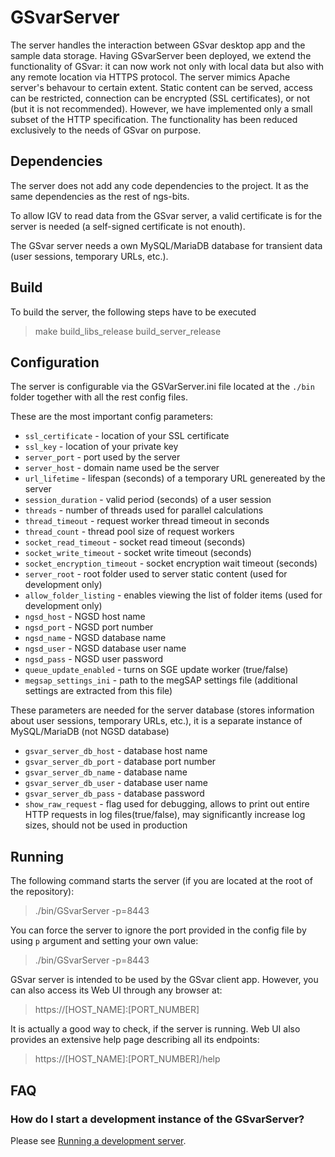 # GSvarServer
The server handles the interaction between GSvar desktop app and the sample data storage. Having GSvarServer been deployed, we extend the functionality of GSvar: it can now work not only with local data but also with any remote location via HTTPS protocol. The server mimics Apache server's behavour to certain extent. Static content can be served, access can be restricted, connection can be encrypted (SSL certificates), or not (but it is not recommended). However, we have implemented only a small subset of the HTTP specification. The functionality has been reduced exclusively to the needs of GSvar on purpose.

## Dependencies

The server does not add any code dependencies to the project. It as the same dependencies as the rest of ngs-bits.

To allow IGV to read data from the GSvar server, a valid certificate is for the server is needed (a self-signed certificate is not enouth).

The GSvar server needs a own MySQL/MariaDB database for transient data (user sessions, temporary URLs, etc.).

## Build
To build the server, the following steps have to be executed
> make build_libs_release
> build_server_release

## Configuration
The server is configurable via the GSVarServer.ini file located at the `./bin` folder together with all the rest config files.

These are the most important config parameters:
* `ssl_certificate` - location of your SSL certificate
* `ssl_key` - location of your private key
* `server_port` - port used by the server
* `server_host` - domain name used be the server
* `url_lifetime` - lifespan (seconds) of a temporary URL genereated by the server
* `session_duration` - valid period (seconds) of a user session
* `threads` - number of threads used for parallel calculations
* `thread_timeout` - request worker thread timeout in seconds
* `thread_count` - thread pool size of request workers
* `socket_read_timeout` - socket read timeout (seconds)
* `socket_write_timeout` - socket write timeout (seconds)
* `socket_encryption_timeout` - socket encryption wait timeout (seconds)
* `server_root` - root folder used to server static content (used for development only)
* `allow_folder_listing` - enables viewing the list of folder items (used for development only)
* `ngsd_host` - NGSD host name
* `ngsd_port` - NGSD port number
* `ngsd_name` - NGSD database name
* `ngsd_user` - NGSD database user name
* `ngsd_pass` - NGSD user password
* `queue_update_enabled` - turns on SGE update worker (true/false)
* `megsap_settings_ini` - path to the megSAP settings file (additional settings are extracted from this file)

These parameters are needed for the server database (stores information about user sessions, temporary URLs, etc.), it is a separate instance of MySQL/MariaDB (not NGSD database)
* `gsvar_server_db_host` - database host name
* `gsvar_server_db_port` - database port number
* `gsvar_server_db_name` - database name
* `gsvar_server_db_user` - database user name
* `gsvar_server_db_pass` - database password
* `show_raw_request` - flag used for debugging, allows to print out entire HTTP requests in log files(true/false), may significantly increase log sizes, should not be used in production

## Running

The following command starts the server (if you are located at the root of the repository):
> ./bin/GSvarServer -p=8443

You can force the server to ignore the port provided in the config file by using `p` argument and setting your own value:
> ./bin/GSvarServer -p=8443

GSvar server is intended to be used by the GSvar client app. However, you can also access its Web UI through any browser at:
> https://[HOST_NAME]:[PORT_NUMBER]

It is actually a good way to check, if the server is running. Web UI also provides an extensive help page describing all its endpoints:
> https://[HOST_NAME]:[PORT_NUMBER]/help


## FAQ

### How do I start a development instance of the GSvarServer?

Please see [Running a development server](development_instance.md).

